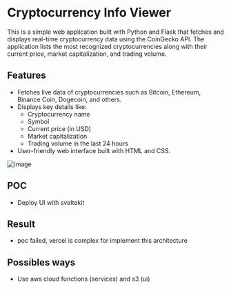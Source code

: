 # Cryptocurrency Info Viewer

This is a simple web application built with Python and Flask that fetches and displays real-time cryptocurrency data using the CoinGecko API. The application lists the most recognized cryptocurrencies along with their current price, market capitalization, and trading volume.

## Features

- Fetches live data of cryptocurrencies such as Bitcoin, Ethereum, Binance Coin, Dogecoin, and others.
- Displays key details like:
  - Cryptocurrency name
  - Symbol
  - Current price (in USD)
  - Market capitalization
  - Trading volume in the last 24 hours
- User-friendly web interface built with HTML and CSS.

![image](https://github.com/user-attachments/assets/c0dfa9f3-42bd-4245-aab4-a464cc310553)

## POC
- Deploy UI with sveltekit

## Result
- poc failed, vercel is complex for implement this architecture

## Possibles ways
- Use aws cloud functions (services) and s3 (ui)